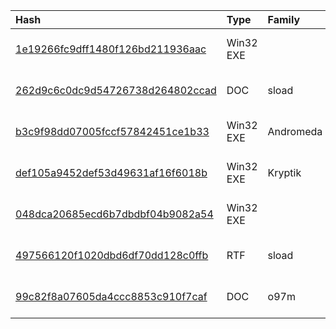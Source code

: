 |Hash|Type|Family|First_Seen|Name|
|:--|:--|:--|:--|:--|
|[1e19266fc9dff1480f126bd211936aac](https://www.virustotal.com/gui/file/1e19266fc9dff1480f126bd211936aac)|Win32 EXE||2019-04-05 09:30:26|919f65801a6065b533554254df39353ab4ef572a864afdfd26bb349717a49a80.bin|
|[262d9c6c0dc9d54726738d264802ccad](https://www.virustotal.com/gui/file/262d9c6c0dc9d54726738d264802ccad)|DOC|sload|2019-03-26 22:26:14|Jose Trujillo.doc|
|[b3c9f98dd07005fccf57842451ce1b33](https://www.virustotal.com/gui/file/b3c9f98dd07005fccf57842451ce1b33)|Win32 EXE|Andromeda|2019-03-12 19:26:33|DatabaseSearch.exe|
|[def105a9452def53d49631af16f6018b](https://www.virustotal.com/gui/file/def105a9452def53d49631af16f6018b)|Win32 EXE|Kryptik|2019-02-28 16:17:32|underreader.exe|
|[048dca20685ecd6b7dbdbf04b9082a54](https://www.virustotal.com/gui/file/048dca20685ecd6b7dbdbf04b9082a54)|Win32 EXE||2019-02-27 18:02:22|Etr739.exe|
|[497566120f1020dbd6df70dd128c0ffb](https://www.virustotal.com/gui/file/497566120f1020dbd6df70dd128c0ffb)|RTF|sload|2019-02-09 01:40:03|Curriculum Vitae Actualizado Daniel Ortiz.doc|
|[99c82f8a07605da4ccc8853c910f7caf](https://www.virustotal.com/gui/file/99c82f8a07605da4ccc8853c910f7caf)|DOC|o97m|2019-02-07 07:19:04| |
